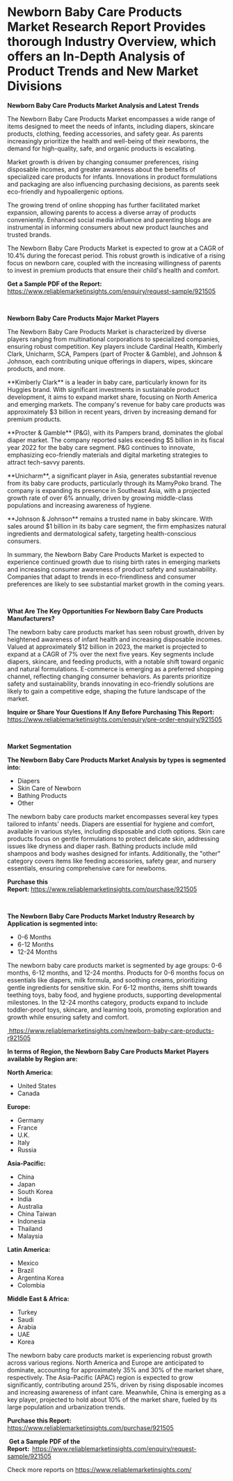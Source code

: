<p><h1>Newborn Baby Care Products Market Research Report Provides thorough Industry Overview, which offers an In-Depth Analysis of Product Trends and New Market Divisions</h1></p><p><strong>Newborn Baby Care Products Market Analysis and Latest Trends</strong></p>
<p><p>The Newborn Baby Care Products Market encompasses a wide range of items designed to meet the needs of infants, including diapers, skincare products, clothing, feeding accessories, and safety gear. As parents increasingly prioritize the health and well-being of their newborns, the demand for high-quality, safe, and organic products is escalating. </p><p>Market growth is driven by changing consumer preferences, rising disposable incomes, and greater awareness about the benefits of specialized care products for infants. Innovations in product formulations and packaging are also influencing purchasing decisions, as parents seek eco-friendly and hypoallergenic options. </p><p>The growing trend of online shopping has further facilitated market expansion, allowing parents to access a diverse array of products conveniently. Enhanced social media influence and parenting blogs are instrumental in informing consumers about new product launches and trusted brands.</p><p>The Newborn Baby Care Products Market is expected to grow at a CAGR of 10.4% during the forecast period. This robust growth is indicative of a rising focus on newborn care, coupled with the increasing willingness of parents to invest in premium products that ensure their child's health and comfort.</p></p>
<p><strong>Get a Sample PDF of the Report:&nbsp;</strong> <a href="https://www.reliablemarketinsights.com/enquiry/request-sample/921505?utm_campaign=2287&utm_medium=2&utm_source=Github&utm_content=ia&utm_term=09022025&utm_id=newborn-baby-care-products">https://www.reliablemarketinsights.com/enquiry/request-sample/921505</a></p>
<p>&nbsp;</p>
<p><strong>Newborn Baby Care Products Major Market Players</strong></p>
<p><p>The Newborn Baby Care Products Market is characterized by diverse players ranging from multinational corporations to specialized companies, ensuring robust competition. Key players include Cardinal Health, Kimberly Clark, Unicharm, SCA, Pampers (part of Procter & Gamble), and Johnson & Johnson, each contributing unique offerings in diapers, wipes, skincare products, and more.</p><p>**Kimberly Clark** is a leader in baby care, particularly known for its Huggies brand. With significant investments in sustainable product development, it aims to expand market share, focusing on North America and emerging markets. The company's revenue for baby care products was approximately $3 billion in recent years, driven by increasing demand for premium products.</p><p>**Procter & Gamble** (P&G), with its Pampers brand, dominates the global diaper market. The company reported sales exceeding $5 billion in its fiscal year 2022 for the baby care segment. P&G continues to innovate, emphasizing eco-friendly materials and digital marketing strategies to attract tech-savvy parents.</p><p>**Unicharm**, a significant player in Asia, generates substantial revenue from its baby care products, particularly through its MamyPoko brand. The company is expanding its presence in Southeast Asia, with a projected growth rate of over 6% annually, driven by growing middle-class populations and increasing awareness of hygiene.</p><p>**Johnson & Johnson** remains a trusted name in baby skincare. With sales around $1 billion in its baby care segment, the firm emphasizes natural ingredients and dermatological safety, targeting health-conscious consumers.</p><p>In summary, the Newborn Baby Care Products Market is expected to experience continued growth due to rising birth rates in emerging markets and increasing consumer awareness of product safety and sustainability. Companies that adapt to trends in eco-friendliness and consumer preferences are likely to see substantial market growth in the coming years.</p></p>
<p>&nbsp;</p>
<p><strong>What Are The Key Opportunities For Newborn Baby Care Products Manufacturers?</strong></p>
<p><p>The newborn baby care products market has seen robust growth, driven by heightened awareness of infant health and increasing disposable incomes. Valued at approximately $12 billion in 2023, the market is projected to expand at a CAGR of 7% over the next five years. Key segments include diapers, skincare, and feeding products, with a notable shift toward organic and natural formulations. E-commerce is emerging as a preferred shopping channel, reflecting changing consumer behaviors. As parents prioritize safety and sustainability, brands innovating in eco-friendly solutions are likely to gain a competitive edge, shaping the future landscape of the market.</p></p>
<p><strong>Inquire or Share Your Questions If Any Before Purchasing This Report:</strong> <a href="https://www.reliablemarketinsights.com/enquiry/pre-order-enquiry/921505?utm_campaign=2287&utm_medium=2&utm_source=Github&utm_content=ia&utm_term=09022025&utm_id=newborn-baby-care-products">https://www.reliablemarketinsights.com/enquiry/pre-order-enquiry/921505</a></p>
<p>&nbsp;</p>
<p><strong>Market Segmentation</strong></p>
<p><strong>The Newborn Baby Care Products Market Analysis by types is segmented into:</strong></p>
<p><ul><li>Diapers</li><li>Skin Care of Newborn</li><li>Bathing Products</li><li>Other</li></ul></p>
<p><p>The newborn baby care products market encompasses several key types tailored to infants' needs. Diapers are essential for hygiene and comfort, available in various styles, including disposable and cloth options. Skin care products focus on gentle formulations to protect delicate skin, addressing issues like dryness and diaper rash. Bathing products include mild shampoos and body washes designed for infants. Additionally, the "other" category covers items like feeding accessories, safety gear, and nursery essentials, ensuring comprehensive care for newborns.</p></p>
<p><strong>Purchase this Report:&nbsp;</strong><a href="https://www.reliablemarketinsights.com/purchase/921505?utm_campaign=2287&utm_medium=2&utm_source=Github&utm_content=ia&utm_term=09022025&utm_id=newborn-baby-care-products">https://www.reliablemarketinsights.com/purchase/921505</a></p>
<p>&nbsp;</p>
<p><strong>The Newborn Baby Care Products Market Industry Research by Application is segmented into:</strong></p>
<p><ul><li>0-6 Months</li><li>6-12 Months</li><li>12-24 Months</li></ul></p>
<p><p>The newborn baby care products market is segmented by age groups: 0-6 months, 6-12 months, and 12-24 months. Products for 0-6 months focus on essentials like diapers, milk formula, and soothing creams, prioritizing gentle ingredients for sensitive skin. For 6-12 months, items shift towards teething toys, baby food, and hygiene products, supporting developmental milestones. In the 12-24 months category, products expand to include toddler-proof toys, skincare, and learning tools, promoting exploration and growth while ensuring safety and comfort.</p></p>
<p><a href="https://www.reliablemarketinsights.com/newborn-baby-care-products-r921505?utm_campaign=2287&utm_medium=2&utm_source=Github&utm_content=ia&utm_term=09022025&utm_id=newborn-baby-care-products">&nbsp;https://www.reliablemarketinsights.com/newborn-baby-care-products-r921505</a></p>
<p><strong>In terms of Region, the Newborn Baby Care Products Market Players available by Region are:</strong></p>
<p>
    <p> <strong> North America: </strong>
        <ul>
            <li>United States</li>
            <li>Canada</li>
        </ul>
        </p> 
    <p> <strong> Europe: </strong>
        <ul>
            <li>Germany</li>
            <li>France</li>
            <li>U.K.</li>
            <li>Italy</li>
            <li>Russia</li>
        </ul>
        </p> 
    <p> <strong> Asia-Pacific: </strong>
        <ul>
            <li>China</li>
            <li>Japan</li>
            <li>South Korea</li>
            <li>India</li>
            <li>Australia</li>
            <li>China Taiwan</li>
            <li>Indonesia</li>
            <li>Thailand</li>
            <li>Malaysia</li>
        </ul>
        </p> 
    <p> <strong> Latin America: </strong>
        <ul>
            <li>Mexico</li>
            <li>Brazil</li>
            <li>Argentina Korea</li>
            <li>Colombia</li>
        </ul>
        </p> 
    <p> <strong> Middle East & Africa: </strong>
        <ul>
            <li>Turkey</li>
            <li>Saudi</li>
            <li>Arabia</li>
            <li>UAE</li>
            <li>Korea</li>
        </ul>
    </p>
    </p>
<p><p>The newborn baby care products market is experiencing robust growth across various regions. North America and Europe are anticipated to dominate, accounting for approximately 35% and 30% of the market share, respectively. The Asia-Pacific (APAC) region is expected to grow significantly, contributing around 25%, driven by rising disposable incomes and increasing awareness of infant care. Meanwhile, China is emerging as a key player, projected to hold about 10% of the market share, fueled by its large population and urbanization trends.</p></p>
<p><strong>Purchase this Report: </strong><a href="https://www.reliablemarketinsights.com/purchase/921505?utm_campaign=2287&utm_medium=2&utm_source=Github&utm_content=ia&utm_term=09022025&utm_id=newborn-baby-care-products">https://www.reliablemarketinsights.com/purchase/921505</a></p>
<p>&nbsp;<strong>Get a Sample PDF of the Report:&nbsp;&nbsp;</strong><a href="https://www.reliablemarketinsights.com/enquiry/request-sample/921505?utm_campaign=2287&utm_medium=2&utm_source=Github&utm_content=ia&utm_term=09022025&utm_id=newborn-baby-care-products">https://www.reliablemarketinsights.com/enquiry/request-sample/921505</a></p>
<p><strong></strong></p>
<p>Check more reports on <a href="https://www.reliablemarketinsights.com/?utm_campaign=2287&utm_medium=2&utm_source=Github&utm_content=ia&utm_term=09022025&utm_id=newborn-baby-care-products">https://www.reliablemarketinsights.com/</a></p>